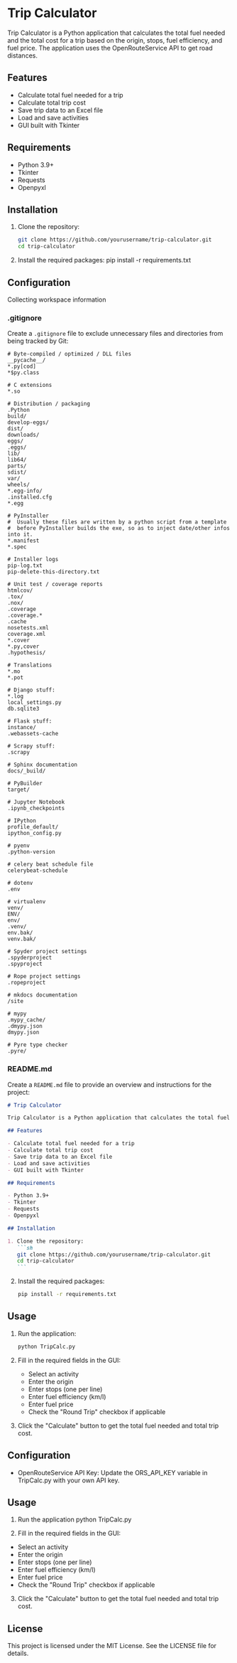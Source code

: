# Trip Calculator

Trip Calculator is a Python application that calculates the total fuel needed and the total cost for a trip based on the origin, stops, fuel efficiency, and fuel price. The application uses the OpenRouteService API to get road distances.

## Features

- Calculate total fuel needed for a trip
- Calculate total trip cost
- Save trip data to an Excel file
- Load and save activities
- GUI built with Tkinter

## Requirements

- Python 3.9+
- Tkinter
- Requests
- Openpyxl

## Installation

1. Clone the repository:

   ```sh
   git clone https://github.com/yourusername/trip-calculator.git
   cd trip-calculator

   ```

2. Install the required packages:
   pip install -r requirements.txt

## Configuration

Collecting workspace information

### .gitignore

Create a `.gitignore` file to exclude unnecessary files and directories from being tracked by Git:

```
# Byte-compiled / optimized / DLL files
__pycache__/
*.py[cod]
*$py.class

# C extensions
*.so

# Distribution / packaging
.Python
build/
develop-eggs/
dist/
downloads/
eggs/
.eggs/
lib/
lib64/
parts/
sdist/
var/
wheels/
*.egg-info/
.installed.cfg
*.egg

# PyInstaller
#  Usually these files are written by a python script from a template
#  before PyInstaller builds the exe, so as to inject date/other infos into it.
*.manifest
*.spec

# Installer logs
pip-log.txt
pip-delete-this-directory.txt

# Unit test / coverage reports
htmlcov/
.tox/
.nox/
.coverage
.coverage.*
.cache
nosetests.xml
coverage.xml
*.cover
*.py,cover
.hypothesis/

# Translations
*.mo
*.pot

# Django stuff:
*.log
local_settings.py
db.sqlite3

# Flask stuff:
instance/
.webassets-cache

# Scrapy stuff:
.scrapy

# Sphinx documentation
docs/_build/

# PyBuilder
target/

# Jupyter Notebook
.ipynb_checkpoints

# IPython
profile_default/
ipython_config.py

# pyenv
.python-version

# celery beat schedule file
celerybeat-schedule

# dotenv
.env

# virtualenv
venv/
ENV/
env/
.venv/
env.bak/
venv.bak/

# Spyder project settings
.spyderproject
.spyproject

# Rope project settings
.ropeproject

# mkdocs documentation
/site

# mypy
.mypy_cache/
.dmypy.json
dmypy.json

# Pyre type checker
.pyre/
```

### README.md

Create a `README.md` file to provide an overview and instructions for the project:

````markdown
# Trip Calculator

Trip Calculator is a Python application that calculates the total fuel needed and the total cost for a trip based on the origin, stops, fuel efficiency, and fuel price. The application uses the OpenRouteService API to get road distances.

## Features

- Calculate total fuel needed for a trip
- Calculate total trip cost
- Save trip data to an Excel file
- Load and save activities
- GUI built with Tkinter

## Requirements

- Python 3.9+
- Tkinter
- Requests
- Openpyxl

## Installation

1. Clone the repository:
   ```sh
   git clone https://github.com/yourusername/trip-calculator.git
   cd trip-calculator
   ```
````

2. Install the required packages:
   ```sh
   pip install -r requirements.txt
   ```

## Usage

1. Run the application:

   ```sh
   python TripCalc.py
   ```

2. Fill in the required fields in the GUI:

   - Select an activity
   - Enter the origin
   - Enter stops (one per line)
   - Enter fuel efficiency (km/l)
   - Enter fuel price 
   - Check the "Round Trip" checkbox if applicable

3. Click the "Calculate" button to get the total fuel needed and total trip cost.

## Configuration

- OpenRouteService API Key: Update the ORS_API_KEY variable in TripCalc.py with your own API key.

## Usage

1. Run the application
   python TripCalc.py

2. Fill in the required fields in the GUI:

- Select an activity
- Enter the origin
- Enter stops (one per line)
- Enter fuel efficiency (km/l)
- Enter fuel price 
- Check the "Round Trip" checkbox if applicable

3. Click the "Calculate" button to get the total fuel needed and total trip cost.

## License

This project is licensed under the MIT License. See the LICENSE file for details.

